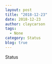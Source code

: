 ```yaml
---
layout: post
title: "2018-12-23"
date: 2018-12-23
author: claycarson
tags:
  - None
category: Status
blog: true
---
```


Status